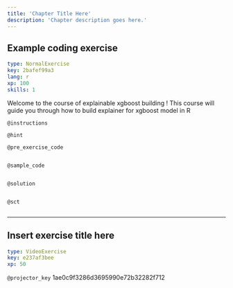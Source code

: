 ```yaml
---
title: 'Chapter Title Here'
description: 'Chapter description goes here.'
---
```


## Example coding exercise

```yaml
type: NormalExercise
key: 2bafef99a3
lang: r
xp: 100
skills: 1
```

Welcome to the course of explainable xgboost building !
This course will guide you through how to build explainer for xgboost model in R

`@instructions`


`@hint`


`@pre_exercise_code`
```{r}

```

`@sample_code`
```{r}

```

`@solution`
```{r}

```

`@sct`
```{r}

```

---

## Insert exercise title here

```yaml
type: VideoExercise
key: e237af3bee
xp: 50
```

`@projector_key`
1ae0c9f3286d3695990e72b32282f712
